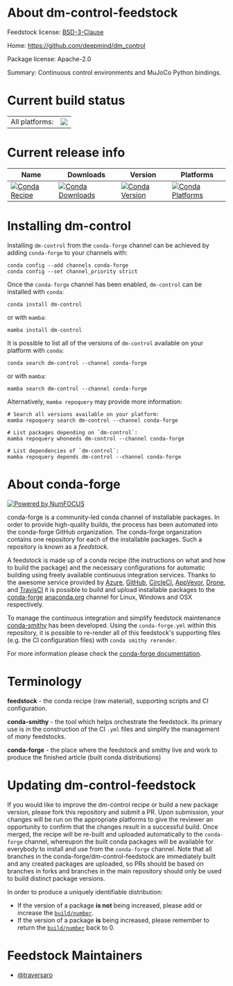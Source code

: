 About dm-control-feedstock
==========================

Feedstock license: [BSD-3-Clause](https://github.com/conda-forge/dm_control-feedstock/blob/main/LICENSE.txt)

Home: https://github.com/deepmind/dm_control

Package license: Apache-2.0

Summary: Continuous control environments and MuJoCo Python bindings.

Current build status
====================


<table><tr><td>All platforms:</td>
    <td>
      <a href="https://dev.azure.com/conda-forge/feedstock-builds/_build/latest?definitionId=18528&branchName=main">
        <img src="https://dev.azure.com/conda-forge/feedstock-builds/_apis/build/status/dm_control-feedstock?branchName=main">
      </a>
    </td>
  </tr>
</table>

Current release info
====================

| Name | Downloads | Version | Platforms |
| --- | --- | --- | --- |
| [![Conda Recipe](https://img.shields.io/badge/recipe-dm--control-green.svg)](https://anaconda.org/conda-forge/dm-control) | [![Conda Downloads](https://img.shields.io/conda/dn/conda-forge/dm-control.svg)](https://anaconda.org/conda-forge/dm-control) | [![Conda Version](https://img.shields.io/conda/vn/conda-forge/dm-control.svg)](https://anaconda.org/conda-forge/dm-control) | [![Conda Platforms](https://img.shields.io/conda/pn/conda-forge/dm-control.svg)](https://anaconda.org/conda-forge/dm-control) |

Installing dm-control
=====================

Installing `dm-control` from the `conda-forge` channel can be achieved by adding `conda-forge` to your channels with:

```
conda config --add channels conda-forge
conda config --set channel_priority strict
```

Once the `conda-forge` channel has been enabled, `dm-control` can be installed with `conda`:

```
conda install dm-control
```

or with `mamba`:

```
mamba install dm-control
```

It is possible to list all of the versions of `dm-control` available on your platform with `conda`:

```
conda search dm-control --channel conda-forge
```

or with `mamba`:

```
mamba search dm-control --channel conda-forge
```

Alternatively, `mamba repoquery` may provide more information:

```
# Search all versions available on your platform:
mamba repoquery search dm-control --channel conda-forge

# List packages depending on `dm-control`:
mamba repoquery whoneeds dm-control --channel conda-forge

# List dependencies of `dm-control`:
mamba repoquery depends dm-control --channel conda-forge
```


About conda-forge
=================

[![Powered by
NumFOCUS](https://img.shields.io/badge/powered%20by-NumFOCUS-orange.svg?style=flat&colorA=E1523D&colorB=007D8A)](https://numfocus.org)

conda-forge is a community-led conda channel of installable packages.
In order to provide high-quality builds, the process has been automated into the
conda-forge GitHub organization. The conda-forge organization contains one repository
for each of the installable packages. Such a repository is known as a *feedstock*.

A feedstock is made up of a conda recipe (the instructions on what and how to build
the package) and the necessary configurations for automatic building using freely
available continuous integration services. Thanks to the awesome service provided by
[Azure](https://azure.microsoft.com/en-us/services/devops/), [GitHub](https://github.com/),
[CircleCI](https://circleci.com/), [AppVeyor](https://www.appveyor.com/),
[Drone](https://cloud.drone.io/welcome), and [TravisCI](https://travis-ci.com/)
it is possible to build and upload installable packages to the
[conda-forge](https://anaconda.org/conda-forge) [anaconda.org](https://anaconda.org/)
channel for Linux, Windows and OSX respectively.

To manage the continuous integration and simplify feedstock maintenance
[conda-smithy](https://github.com/conda-forge/conda-smithy) has been developed.
Using the ``conda-forge.yml`` within this repository, it is possible to re-render all of
this feedstock's supporting files (e.g. the CI configuration files) with ``conda smithy rerender``.

For more information please check the [conda-forge documentation](https://conda-forge.org/docs/).

Terminology
===========

**feedstock** - the conda recipe (raw material), supporting scripts and CI configuration.

**conda-smithy** - the tool which helps orchestrate the feedstock.
                   Its primary use is in the construction of the CI ``.yml`` files
                   and simplify the management of *many* feedstocks.

**conda-forge** - the place where the feedstock and smithy live and work to
                  produce the finished article (built conda distributions)


Updating dm-control-feedstock
=============================

If you would like to improve the dm-control recipe or build a new
package version, please fork this repository and submit a PR. Upon submission,
your changes will be run on the appropriate platforms to give the reviewer an
opportunity to confirm that the changes result in a successful build. Once
merged, the recipe will be re-built and uploaded automatically to the
`conda-forge` channel, whereupon the built conda packages will be available for
everybody to install and use from the `conda-forge` channel.
Note that all branches in the conda-forge/dm-control-feedstock are
immediately built and any created packages are uploaded, so PRs should be based
on branches in forks and branches in the main repository should only be used to
build distinct package versions.

In order to produce a uniquely identifiable distribution:
 * If the version of a package **is not** being increased, please add or increase
   the [``build/number``](https://docs.conda.io/projects/conda-build/en/latest/resources/define-metadata.html#build-number-and-string).
 * If the version of a package **is** being increased, please remember to return
   the [``build/number``](https://docs.conda.io/projects/conda-build/en/latest/resources/define-metadata.html#build-number-and-string)
   back to 0.

Feedstock Maintainers
=====================

* [@traversaro](https://github.com/traversaro/)


